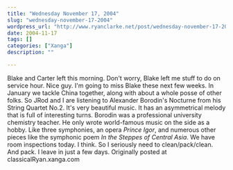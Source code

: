 ```yaml
---
title: "Wednesday November 17, 2004"
slug: "wednesday-november-17-2004"
wordpress_url: "http://www.ryanclarke.net/post/wednesday-november-17-2004/"
date: 2004-11-17
tags: []
categories: ["Xanga"]
description: ""

---
```


Blake and Carter left this morning. Don't worry, Blake left me stuff to do on service hour. Nice guy. I'm going to miss Blake these next few weeks. In January we tackle China together, along with about a whole posse of other folks.
 So JRod and I are listening to Alexander Borodin's Nocturne from his String Quartet No.2. It's very beautiful music. It has an asymmetrical melody that is full of interesting turns. Borodin was a professional university chemistry teacher. He only wrote world-famous music on the side as a hobby. Like three symphonies, an opera *Prince Igor*, and numerous other pieces like the symphonic poem *In the Steppes of Central Asia*.
 We have room inspections today. I think. So I seriously need to clean/pack/clean. And pack. I leave in just a few days.
Originally posted at classicalRyan.xanga.com

